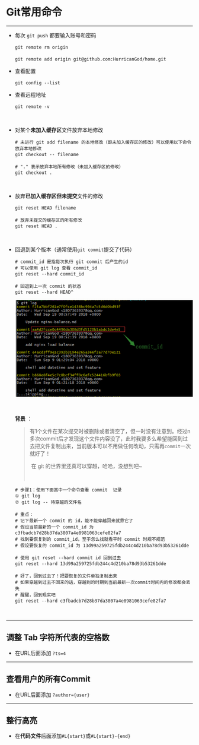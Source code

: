 # <a name="top">Git常用命令</a>



-----

+ 每次 `git push` 都要输入账号和密码

  ```shell
  git remote rm origin

  git remote add origin git@github.com:HurricanGod/home.git
  ```




+  查看配置

   ```shell
   git config --list
   ```



+ 查看远程地址

  ```shell
  git remote -v
  ```

  ​


+ 对某个**未加入缓存区**文件放弃本地修改

  ```shell
  # 未进行 git add filename 的本地修改（即未加入缓存区的修改）可以使用以下命令放弃本地修改
  git checkout -- filename

  # "." 表示放弃本地所有修改（未加入缓存区的修改）
  git checkout .
  ```

  ​


+ 放弃**已加入缓存区但未提交**文件的修改

  ```shell
  git reset HEAD filename

  # 放弃未提交的缓存区的所有修改
  git reset HEAD .
  ```

  ​


+ 回退到某个版本（通常使用`git commit`提交了代码）

  ```shell
  # commit_id 是指每次执行 git commit 后产生的id
  # 可以使用 git log 查看 commit_id
  git reset --hard commit_id

  # 回退到上一次 commit 的状态
  git reset --hard HEAD^
  ```

  ![commit_id](https://github.com/HurricanGod/Home/blob/master/project-manage/git/img/commit_id.png)

  ​

  **背景** ：

  > ​     有1个文件在某次提交时被删除或者清空了，但一时没有注意到。经过n多次commit后才发现这个文件内容没了，此时我要多么希望能回到过去把文件复制出来，当前版本可以不用做任何改动，只需再`commit`一次就好了！
  >
  > ​    在 git 的世界里还真可以穿越，哈哈，没想到吧~
  >
  > ​

  ```shell
  # 步骤1：使用下面其中一个命令查看 commit  记录
  ① git log
  ② git log -- 待穿越的文件名

  # 重点：
  # 记下最新一个 commit 的 id，能不能穿越回来就靠它了
  # 假设当前最新的一个 commit_id 为 c3fbadcb7d28b37da3807a4e8981063cefe82fa7
  # 找到要恢复到的 commit_id，至于怎么找就看平时 commit 时规不规范
  # 假设要恢复的 commit_id 为 13d99a259725fdb244c4d210ba78d93b53261dde

  # 使用 git reset --hard commit id 回到过去
  git reset --hard 13d99a259725fdb244c4d210ba78d93b53261dde

  # 好了，回到过去了！把要恢复的文件单独复制出来
  # 如果穿越到过去不回来的话，穿越到的时期到当前最新一次commit时间内的修改都会丢失
  # 醒醒，回到现实吧
  git reset --hard c3fbadcb7d28b37da3807a4e8981063cefe82fa7

  ```

  ​

---

## 调整 Tab 字符所代表的空格数

+ 在URL后面添加 `?ts=4`




----


## 查看用户的所有Commit

+ 在URL后面添加 `?author={user}`






-----

## 整行高亮

+ 在**代码文件**后面添加`#L{start}`或`#L{start}-{end}`
